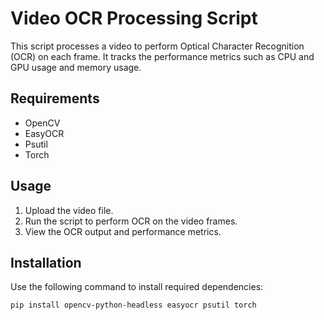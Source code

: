 # Video OCR Processing Script

This script processes a video to perform Optical Character Recognition (OCR) on each frame. It tracks the performance metrics such as CPU and GPU usage and memory usage.

## Requirements
- OpenCV
- EasyOCR
- Psutil
- Torch

## Usage
1. Upload the video file.
2. Run the script to perform OCR on the video frames.
3. View the OCR output and performance metrics.

## Installation
Use the following command to install required dependencies:
```bash
pip install opencv-python-headless easyocr psutil torch
